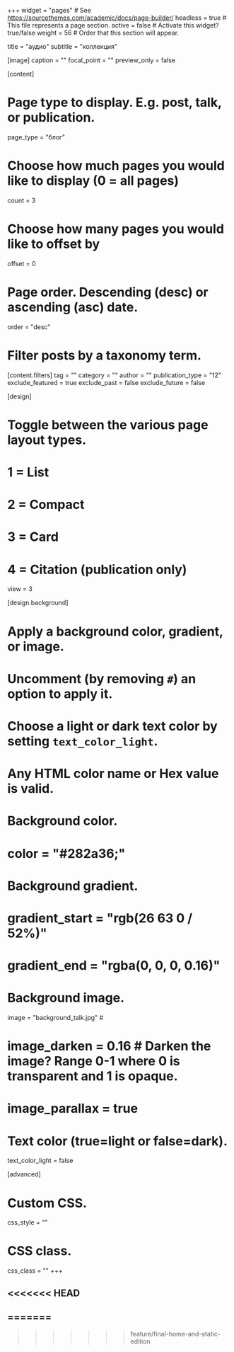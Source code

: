 +++
widget = "pages"  # See https://sourcethemes.com/academic/docs/page-builder/ 
headless = true  # This file represents a page section.
active = false #  Activate this widget? true/false
weight = 56  # Order that this section will appear.

title = "аудио"
subtitle = "коллекция"

[image]
  caption = ""
  focal_point = ""
  preview_only = false

[content]
  # Page type to display. E.g. post, talk, or publication.
  page_type = "блог"
  
  # Choose how much pages you would like to display (0 = all pages)
  count = 3
  
  # Choose how many pages you would like to offset by
  offset = 0

  # Page order. Descending (desc) or ascending (asc) date.
  order = "desc"

  # Filter posts by a taxonomy term.
  [content.filters]
    tag = ""
    category = ""
    author = ""
    publication_type = "12"
    exclude_featured = true
    exclude_past = false 
    exclude_future = false
    
[design]
  # Toggle between the various page layout types.
  #   1 = List
  #   2 = Compact
  #   3 = Card
  #   4 = Citation (publication only)
  view = 3
  
[design.background]
  # Apply a background color, gradient, or image.
  #   Uncomment (by removing `#`) an option to apply it.
  #   Choose a light or dark text color by setting `text_color_light`.
  #   Any HTML color name or Hex value is valid.

  # Background color.
  # color = "#282a36;"
  # Background gradient.
  # gradient_start = "rgb(26 63 0 / 52%)"
  # gradient_end = "rgba(0, 0, 0, 0.16)"
  # Background image.
  image = "background_talk.jpg"  # 
  # image_darken = 0.16  # Darken the image? Range 0-1 where 0 is transparent and 1 is opaque.

  # image_parallax = true
  # Text color (true=light or false=dark).
  text_color_light = false
  
[advanced]
 # Custom CSS. 
 css_style = ""
 # CSS class.
 css_class = ""
+++

<<<<<<< HEAD
---

<!-- 
Этот блог существует, чтобы помочь заинтересованным людям в решении возникающих технических проблем, которые были решены автором и решение теперь доступно всем желающим. Работая в ИТ, каждый инженер сталкивается с различными проблемами, будь то настройка окружения или написания куска кода, казалось бы не сложного, но из незнакомого контекста и поиск правильного ответа может отнять достаточно времени и сил. Еще сложнее в такой ситуации новичку, без досточного знания английского языка, 90% технических проблем доступны в интернете на английском. Побробнее об идее создания этого ресурса написано ---[тут](/идея/)---.

Интересы автора и темы постов блога, ограничиваются слудующими темами - профессия QA, обеспечение качества ПО, организация процессов в команде при разработке коммерческого софта, настройка *nix систем, на примере Ubuntu, автоматизация тестирования инструментами Java и Java Script, автомаитзация интерфейсов и различных API, использование Paspbery Pi для простой автоматизации и конечно применение web технологий - протоколы, форматы, инструменты, особенности браузеров.

Здесь **НЕТ** никакой информации о продуктах Windows, продвинутом программировании на Python и тестировании мобильных приложений.

По возможности перевожу технические статьи англоязычных коллег и советы по развитию карьеры в ИТ, от опытных хантеров.  Переводы, наверняка, будут интересны не только новичкам, но и опытным пользователям. Надеюсь, что опубликованные материалы, смогут помочь широкому кругу читателей в понимании процесса разработки качественных цивровых товаров и услуг, существующих подходах и оптимальном выборе существующих инструментов.

Желаю удачи и лугких решений профессиональных задач!

P.S. Узнать подробнее об интересах и профессиональном опыте автора, можно по [ссылке](/автор/).

 -->
=======
---
>>>>>>> feature/final-home-and-static-edition
